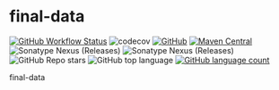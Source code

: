 # final-data

[![GitHub Workflow Status](https://img.shields.io/github/workflow/status/final-projects/final-data/ci)](https://github.com/final-projectes/final-data/actions?query=workflow%3Aci)
![codecov](https://codecov.io/gh/final-projects/final-data/branch/main/graph/badge.svg)
[![GitHub](https://img.shields.io/github/license/final-projects/final-data)](http://www.apache.org/licenses/LICENSE-2.0.html)
[![Maven Central](https://img.shields.io/maven-central/v/org.ifinalframework.data/final-data?label=maven&color=success)](https://mvnrepository.com/search?q=org.ifinal.finalframework)
![Sonatype Nexus (Releases)](https://img.shields.io/nexus/r/org.ifinalframework.data/final-data?server=https://s01.oss.sonatype.org)
![Sonatype Nexus (Releases)](https://img.shields.io/nexus/s/org.ifinalframework.data/final-data?server=https://s01.oss.sonatype.org)
![GitHub Repo stars](https://img.shields.io/github/stars/final-projects/final-data)
![GitHub top language](https://img.shields.io/github/languages/top/final-projects/final-data)
[![GitHub language count](https://img.shields.io/github/languages/count/final-projects/final-data)](https://github.com/likly/final-data)


final-data
